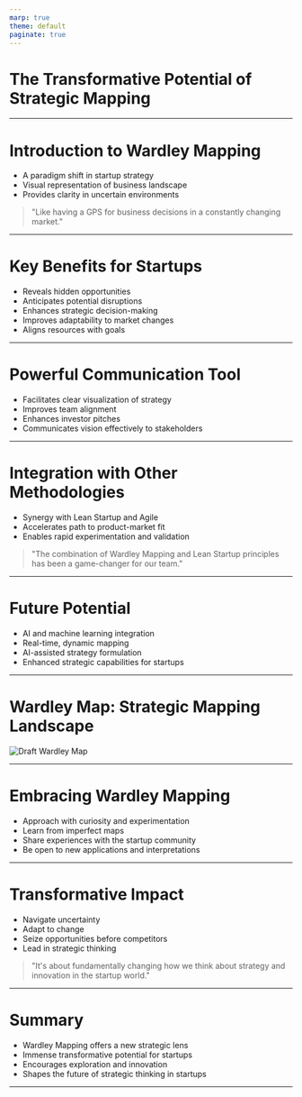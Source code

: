 ```yaml
---
marp: true
theme: default
paginate: true
---
```


# The Transformative Potential of Strategic Mapping

---

# Introduction to Wardley Mapping

- A paradigm shift in startup strategy
- Visual representation of business landscape
- Provides clarity in uncertain environments

> "Like having a GPS for business decisions in a constantly changing market."

---

# Key Benefits for Startups

- Reveals hidden opportunities
- Anticipates potential disruptions
- Enhances strategic decision-making
- Improves adaptability to market changes
- Aligns resources with goals

---

# Powerful Communication Tool

- Facilitates clear visualization of strategy
- Improves team alignment
- Enhances investor pitches
- Communicates vision effectively to stakeholders

---

# Integration with Other Methodologies

- Synergy with Lean Startup and Agile
- Accelerates path to product-market fit
- Enables rapid experimentation and validation

> "The combination of Wardley Mapping and Lean Startup principles has been a game-changer for our team."

---

# Future Potential

- AI and machine learning integration
- Real-time, dynamic mapping
- AI-assisted strategy formulation
- Enhanced strategic capabilities for startups

---

# Wardley Map: Strategic Mapping Landscape

![Draft Wardley Map](https://images.wardleymaps.ai/map_ebcb7588-5fb6-42a4-aee3-156b8ab3086e.png)

---

# Embracing Wardley Mapping

- Approach with curiosity and experimentation
- Learn from imperfect maps
- Share experiences with the startup community
- Be open to new applications and interpretations

---

# Transformative Impact

- Navigate uncertainty
- Adapt to change
- Seize opportunities before competitors
- Lead in strategic thinking

> "It's about fundamentally changing how we think about strategy and innovation in the startup world."

---

# Summary

- Wardley Mapping offers a new strategic lens
- Immense transformative potential for startups
- Encourages exploration and innovation
- Shapes the future of strategic thinking in startups

---